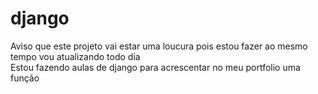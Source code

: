 # django
Aviso que este projeto vai estar uma loucura pois estou fazer ao mesmo tempo vou atualizando todo dia 
<br>
Estou fazendo aulas de django para acrescentar no meu portfolio uma função 
